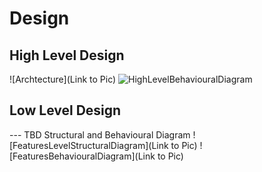 # Design

## High Level Design 

![Archtecture](Link to Pic)
![HighLevelBehaviouralDiagram](https://github.com/arc-arnob/LnT_Mini_Project/blob/main/2_Design/hld_1.png)

## Low Level Design 

--- TBD Structural and Behavioural Diagram
![FeaturesLevelStructuralDiagram](Link to Pic)
![FeaturesBehaviouralDiagram](Link to Pic)